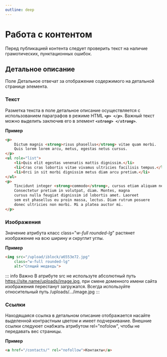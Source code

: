 ```yaml
---
outline: deep
---
```

# Работа с контентом

Перед публикацией контента следует проверить текст на наличие грамотических, пунктационных ошибок.

## Детальное описание

Поле Детальное отвечат за отображение содержимого на детальной странице элемента.

### Текст

Разметка текста в поле детальное описание осуществляется с использованием параграфов в режиме HTML ***`<p> </p>`***. Важный текст можно выделить заключив его в элемент 
***`<strong> </strong>`***.

**Пример**

```html
<p>
    Dictum magnis <strong>risus phasellus</strong> vitae quam morbi. 
    Quis lorem lorem arcu, metus, egestas netus cursus.
</p>
<ul role="list">
    <li>Quis elit egestas venenatis mattis dignissim.</li>
    <li>Cras cras lobortis vitae vivamus ultricies facilisis tempus.</li>
    <li>Orci in sit morbi dignissim metus diam arcu pretium.</li>
</ul>
<p>
    Tincidunt integer <strong>commodo</strong>, cursus etiam aliquam neque, et. 
    Consectetur pretium in volutpat, diam. Montes, magna 
    cursus nulla feugiat dignissim id lobortis amet. Laoreet 
    sem est phasellus eu proin massa, lectus. Diam rutrum posuere 
    donec ultricies non morbi. Mi a platea auctor mi.
</p>
```
### Изображения

Значение атрибута класс class="*w-full rounded-lg*" растянет изображение на всю ширину и скруглит углы.

**Пример**

```html
<img src="/upload/iblock/a6553e72.jpg" 
    class="w-full rounded-lg" 
    alt="Спящий медведь">
```

::: info Важно
В атрибуте src не используте абсолютный путь https://site.name/uploads/image.jpg, при смене доменного имени сайта изображения перестанут загружатся. Всегда используйте относительный путь  /uploads/.../image.jpg
:::

### Ссылки

Находящаяся ссылка в детальном описание отображается насайте выделенной контрастным цветом и имеет подчеркивание. Внешние ссылки следуюет снабжать атрибутом rel="nofolow", чтобы не передавать вес страницы.

**Пример**

```html
<a href="/contacts/" rel="nofollow">Контакты</a>
```
